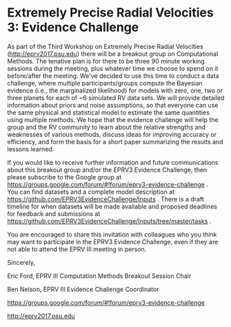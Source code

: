 # Extremely Precise Radial Velocities 3:  Evidence Challenge

As part of the Third Workshop on Extremely Precise Radial Velocities (http://eprv2017.psu.edu) there will be a breakout group on Computational Methods.  The tenative plan is for there to be three 90 minute working sessions during the meeting, plus whatever time we choose to spend on it before/after the meeting.  We've decided to use this time to conduct a data challenge, where multiple participants/groups compute the Bayesian evidence (i.e., the marginalized likelihood) for models with zero, one, two or three planets for each of ~6 simulated RV data sets.  We will provide detailed information about priors and noise assumptions, so that everyone can use the same physical and statistical model to estimate the same quantities using multiple methods.  We hope that the evidence challenge will help the group and the RV community to learn about the relative strengths and weaknesses of various methods, discuss ideas for improving accuracy or efficiency, and form the basis for a short paper summarizing the results and lessons learned.  

If you would like to receive further information and future communications about this breakout group and/or the EPRV3 Evidence Challenge, then please subscribe to the Google group at https://groups.google.com/forum/#!forum/eprv3-evidence-challenge .  
You can find datasets and a complete model description at https://github.com/EPRV3EvidenceChallenge/Inputs .
There is a draft timeline for when datasets will be made avaliable and proposed deadlines for feedback and submissions at https://github.com/EPRV3EvidenceChallenge/Inputs/tree/master/tasks .

You are encouraged to share this invitation with colleagues who you think may want to participate in the EPRV3 Evidence Challenge, even if they are not able to attend the EPRV III meeting in person.

Sincerely,

Eric Ford, EPRV III Computation Methods Breakout Session Chair

Ben Nelson, EPRV III Evidence Challenge Coordinator

https://groups.google.com/forum/#!forum/eprv3-evidence-challenge

http://eprv2017.psu.edu


